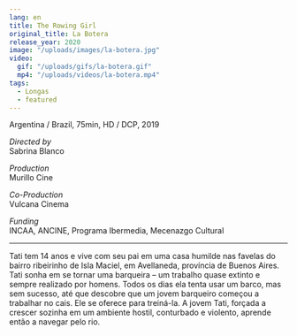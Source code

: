 ```yaml
---
lang: en
title: The Rowing Girl
original_title: La Botera
release_year: 2020
image: "/uploads/images/la-botera.jpg"
video:
  gif: "/uploads/gifs/la-botera.gif"
  mp4: "/uploads/videos/la-botera.mp4"
tags:
  - Longas
  - featured
---
```


Argentina / Brazil, 75min, HD / DCP, 2019

_Directed by_  
Sabrina Blanco

_Production_  
Murillo Cine

_Co-Production_  
Vulcana Cinema

_Funding_  
INCAA, ANCINE, Programa Ibermedia, Mecenazgo Cultural

***

Tati tem 14 anos e vive com seu pai em uma casa humilde nas favelas do bairro ribeirinho de Isla Maciel, em Avellaneda, província de Buenos Aires. Tati sonha em se tornar uma barqueira – um trabalho quase extinto e sempre realizado por homens. Todos os dias ela tenta usar um barco, mas sem sucesso, até que descobre que um jovem barqueiro começou a trabalhar no cais. Ele se oferece para treiná-la. A jovem Tati, forçada a crescer sozinha em um ambiente hostil, conturbado e violento, aprende então a navegar pelo rio.
